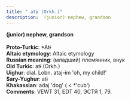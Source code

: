 ```yaml
---
title: " atɨ (Orkh.)"
description:  (junior) nephew, grandson
---
```

<p data-pagefind-weight="0.5">
<strong> (junior) nephew, grandson</strong><br><br>
<strong>Proto-Turkic</strong>:  *Atɨ<br>
<strong>Altaic etymology</strong>:  Altaic etymology<br>
<strong>Russian meaning</strong>:  (младший) племянник, внук<br>
<strong>Old Turkic</strong>:  atɨ (Orkh.)<br>
<strong>Uighur</strong>:  dial. Lobn. ataj-ɨm 'oh, my child!'<br>
<strong>Sary-Yughur</strong>:  atɨ<br>
<strong>Khakassian</strong>:  adaj 'dog' ( < *'cub')<br>
<strong>Comments</strong>:  VEWT 31, EDT 40, ЭСТЯ 1, 79.<br>

</p>
